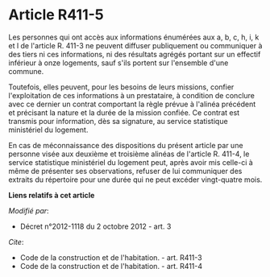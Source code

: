 # Article R411-5

Les personnes qui ont accès aux informations énumérées aux a, b, c, h, i, k et l de l'article R. 411-3 ne peuvent diffuser
publiquement ou communiquer à des tiers ni ces informations, ni des résultats agrégés portant sur un effectif inférieur à
onze logements, sauf s'ils portent sur l'ensemble d'une commune. 

Toutefois, elles peuvent, pour les besoins de leurs missions, confier l'exploitation de ces informations à un prestataire, à
condition de conclure avec ce dernier un contrat comportant la règle prévue à l'alinéa précédent et précisant la nature et la
durée de la mission confiée. Ce contrat est transmis pour information, dès sa signature, au service statistique ministériel
du logement. 

En cas de méconnaissance des dispositions du présent article par une personne visée aux deuxième et troisième alinéas de
l'article R. 411-4, le service statistique ministériel du logement peut, après avoir mis celle-ci à même de présenter ses
observations, refuser de lui communiquer des extraits du répertoire pour une durée qui ne peut excéder vingt-quatre mois.

**Liens relatifs à cet article**

_Modifié par_:

  - Décret n°2012-1118 du 2 octobre 2012 - art. 3

_Cite_:

  - Code de la construction et de l'habitation. - art. R411-3
  - Code de la construction et de l'habitation. - art. R411-4
